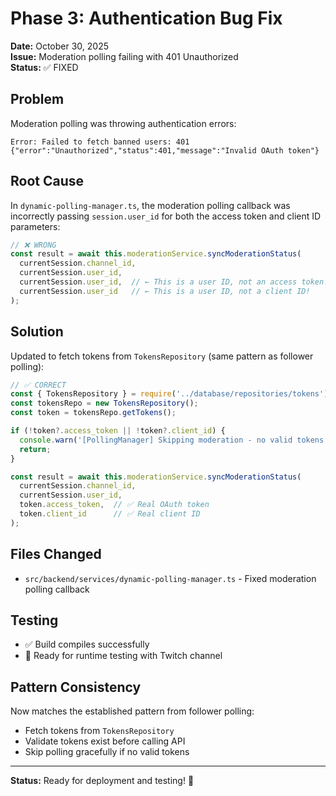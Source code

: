 # Phase 3: Authentication Bug Fix

**Date:** October 30, 2025  
**Issue:** Moderation polling failing with 401 Unauthorized  
**Status:** ✅ FIXED

## Problem

Moderation polling was throwing authentication errors:
```
Error: Failed to fetch banned users: 401 {"error":"Unauthorized","status":401,"message":"Invalid OAuth token"}
```

## Root Cause

In `dynamic-polling-manager.ts`, the moderation polling callback was incorrectly passing `session.user_id` for both the access token and client ID parameters:

```typescript
// ❌ WRONG
const result = await this.moderationService.syncModerationStatus(
  currentSession.channel_id,
  currentSession.user_id,
  currentSession.user_id,  // ← This is a user ID, not an access token!
  currentSession.user_id   // ← This is a user ID, not a client ID!
);
```

## Solution

Updated to fetch tokens from `TokensRepository` (same pattern as follower polling):

```typescript
// ✅ CORRECT
const { TokensRepository } = require('../database/repositories/tokens');
const tokensRepo = new TokensRepository();
const token = tokensRepo.getTokens();

if (!token?.access_token || !token?.client_id) {
  console.warn('[PollingManager] Skipping moderation - no valid tokens');
  return;
}

const result = await this.moderationService.syncModerationStatus(
  currentSession.channel_id,
  currentSession.user_id,
  token.access_token,  // ✅ Real OAuth token
  token.client_id      // ✅ Real client ID
);
```

## Files Changed

- `src/backend/services/dynamic-polling-manager.ts` - Fixed moderation polling callback

## Testing

- ✅ Build compiles successfully
- 🔄 Ready for runtime testing with Twitch channel

## Pattern Consistency

Now matches the established pattern from follower polling:
- Fetch tokens from `TokensRepository`
- Validate tokens exist before calling API
- Skip polling gracefully if no valid tokens

---

**Status:** Ready for deployment and testing! 🚀
